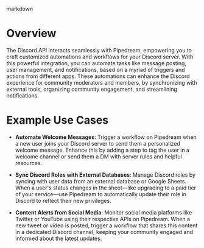 markdown

# Overview

The Discord API interacts seamlessly with Pipedream, empowering you to craft customized automations and workflows for your Discord server. With this powerful integration, you can automate tasks like message posting, user management, and notifications, based on a myriad of triggers and actions from different apps. These automations can enhance the Discord experience for community moderators and members, by synchronizing with external tools, organizing community engagement, and streamlining notifications.

# Example Use Cases

- **Automate Welcome Messages**: Trigger a workflow on Pipedream when a new user joins your Discord server to send them a personalized welcome message. Enhance this by adding a step to tag the user in a welcome channel or send them a DM with server rules and helpful resources.

- **Sync Discord Roles with External Databases**: Manage Discord roles by syncing with user data from an external database or Google Sheets. When a user's status changes in the sheet—like upgrading to a paid tier of your service—use Pipedream to automatically update their role in Discord to reflect their new privileges.

- **Content Alerts from Social Media**: Monitor social media platforms like Twitter or YouTube using their respective APIs on Pipedream. When a new tweet or video is posted, trigger a workflow that shares this content in a dedicated Discord channel, keeping your community engaged and informed about the latest updates.
